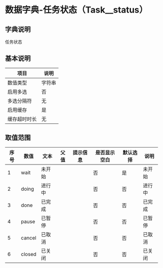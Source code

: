 # 数据字典-任务状态（Task__status）
## 字典说明
任务状态

## 基本说明
| 项目 | 说明 |
| -- | -- |
| 数值类型 | 字符串 |
| 启用多选 | 否 |
| 多选分隔符 | 无 |
| 启用缓存 | 是 |
| 缓存超时时长 | 无 |

## 取值范围
| 序号 | 数值 | 文本 | 父值 | 提示信息 | 是否显示空白 | 默认选择 | 说明 |
| -- | -- | -- | -- | -- | -- | -- | -- |
| 1 | wait | 未开始 |  |  | 否 | 是 | 未开始 |
| 2 | doing | 进行中 |  |  | 否 | 否 | 进行中 |
| 3 | done | 已完成 |  |  | 否 | 否 | 已完成 |
| 4 | pause | 已暂停 |  |  | 否 | 否 | 已暂停 |
| 5 | cancel | 已取消 |  |  | 否 | 否 | 已取消 |
| 6 | closed | 已关闭 |  |  | 否 | 否 | 已关闭 |

